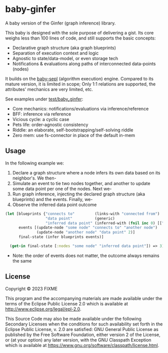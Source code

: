 # baby-ginfer

A baby version of the Ginfer (graph inference) library.

This baby is designed with the sole purpose of delivering a gist.
Its core weighs less than 100 lines of code, and still supports the basic concepts:
- Declarative graph structure (aka graph blueprints)
- Separation of execution context and logic
- Agnostic to state/data-model, or even storage tech
- Notifications & evaluations along paths of interconnected data-points (nodes)

It builds on the [baby-sepl](https://github.com/s-doti/baby-sepl) (algorithm execution) engine.
Compared to its mature version, it is limited in scope;
Only 1:1 relations are supported, the attributes' mechanics are very limited, etc.

See examples under [test/baby_ginfer](../tree/main/test/baby_ginfer):
- Core mechanics: notifications/evaluations via inference/reference
- BFF: inference via reference
- Vicious cycle: a cyclic case
- Pets life: order-agnostic consistency
- Riddle: an elaborate, self-bootstrapping/self-solving riddle
- Zero mem: use fs-connector in place of the default in-mem

## Usage

In the following example we: 
1. Declare a graph structure where 
a node infers its own data based on its neighbor's. We then-
2. Simulate an event to tie two nodes together, 
and another to update some data point per one of the nodes. Next we-
3. Run graph inference, injecting the declared graph structure (aka blueprints)
and the events. Finally, we-
4. Observe the inferred data point outcome 
```clojure
(let [blueprints {"connects to"         (links-with "connected from")
                  "data point"          (generic)
                  "inferred data point" (inferred-with (fnil inc 0) [["connects to" "data point"]])}
      events [(update-node "some node" "connects to" "another node")
              (update-node "another node" "data point" 2)]
      final-state (infer blueprints events)]

  (get-in final-state [:nodes "some node" "inferred data point"]) => 3)
```
* Note: the order of events does not matter, the outcome always remains the same

## License

Copyright © 2023 FIXME

This program and the accompanying materials are made available under the
terms of the Eclipse Public License 2.0 which is available at
http://www.eclipse.org/legal/epl-2.0.

This Source Code may also be made available under the following Secondary
Licenses when the conditions for such availability set forth in the Eclipse
Public License, v. 2.0 are satisfied: GNU General Public License as published by
the Free Software Foundation, either version 2 of the License, or (at your
option) any later version, with the GNU Classpath Exception which is available
at https://www.gnu.org/software/classpath/license.html.
